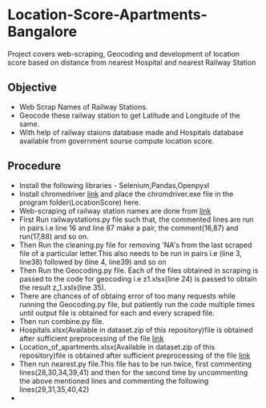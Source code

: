# Location-Score-Apartments-Bangalore
Project covers web-scraping, Geocoding and development of location score based on distance from nearest Hospital and nearest Railway Station

## Objective
- Web Scrap Names of Railway Stations.
- Geocode these railway station to get Latitude and Longitude of the same.
- With help of railway staions database made and Hospitals database available from government sourse compute location score.

## Procedure
- Install the following libraries - Selenium,Pandas,Openpyxl
- Install chromedriver [link](https://chromedriver.chromium.org/downloads) and place the chromdriver.exe file in the program folder(LocationScore) here.
- Web-scraping of railway station names are done from [link](https://www.totaltraininfo.com/a.php)
- First Run railwaystations.py file such that, the commented lines are run in pairs i.e line 16 and line 87 make a pair, the comment(16,87) and run(17,88) and so on.
- Then Run the cleaning.py file for removing 'NA's from the last scraped file of a particular letter.This also needs to be run in pairs i.e (line 3, line38) followed by (line 4, line39) and so on
- Then Run the Geocoding.py file. Each of the files obtained in scraping is passed to the code for geocoding i.e z1.xlsx(line 24) is passed to obtain the result z_1.xslx(line 35).
- There are chances of of obtaing error of too many requests while running the Geocoding.py file, but patiently run the code multiple times until output file is obtained for each and every scraped file.
- Then run combine.py file.
- Hospitals.xlsx(Available in dataset.zip of this repository)file is obtained after sufficient preprocessing of the file [link](https://data.gov.in/catalog/all-india-health-centres-directory)
- Location_of_apartments.xlsx(Available in dataset.zip of this repository)file is obtained after sufficient preprocessing of the file [link](https://www.kaggle.com/datasets/galijithendranath/locations-of-apartments-in-bangalore)
- Then run nearest.py file.This file has to be run twice, first commenting lines(28,30,34,39,41) and then for the second time by uncommenting the above mentioned lines and commenting the following 
  lines(29,31,35,40,42)
- 
